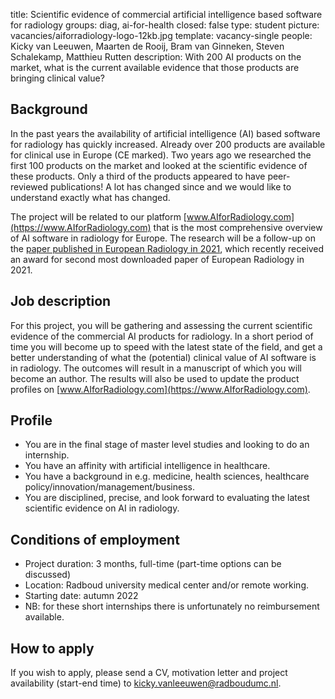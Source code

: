 title: Scientific evidence of commercial artificial intelligence based software for radiology
groups: diag, ai-for-health
closed: false
type: student
picture: vacancies/aiforradiology-logo-12kb.jpg
template: vacancy-single
people: Kicky van Leeuwen, Maarten de Rooij, Bram van Ginneken, Steven Schalekamp, Matthieu Rutten
description: With 200 AI products on the market, what is the current available evidence that those products are bringing clinical value?

## Background
In the past years the availability of artificial intelligence (AI) based software for radiology has quickly increased. Already over 200 products are available for clinical use in Europe (CE marked). Two years ago we researched the first 100 products on the market and looked at the scientific evidence of these products. Only a third of the products appeared to have peer-reviewed publications! A lot has changed since and we would like to understand exactly what has changed.

The project will be related to our platform [www.AIforRadiology.com](https://www.AIforRadiology.com) that is the most comprehensive overview of AI software in radiology for Europe. The research will be a follow-up on the [paper published in European Radiology in 2021](https://link.springer.com/article/10.1007/s00330-021-07892-z), which recently received an award for second most downloaded paper of European Radiology in 2021.

## Job description
For this project, you will be gathering and assessing the current scientific evidence of the commercial AI products for radiology. In a short period of time you will become up to speed with the latest state of the field, and get a better understanding of what the (potential) clinical value of AI software is in radiology. The outcomes will result in a manuscript of which you will become an author. The results will also be used to update the product profiles on [www.AIforRadiology.com](https://www.AIforRadiology.com).

## Profile
* You are in the final stage of master level studies and looking to do an internship.
* You have an affinity with artificial intelligence in healthcare. 
* You have a background in e.g. medicine, health sciences, healthcare policy/innovation/management/business.
* You are disciplined, precise, and look forward to evaluating the latest scientific evidence on AI in radiology. 

## Conditions of employment
* Project duration: 3 months, full-time (part-time options can be discussed)
* Location: Radboud university medical center and/or remote working.
* Starting date: autumn 2022
* NB: for these short internships there is unfortunately no reimbursement available.

## How to apply
If you wish to apply, please send a CV, motivation letter and project availability (start-end time) to [kicky.vanleeuwen@radboudumc.nl](mailto:kicky.vanleeuwen@radboudumc.nl).
